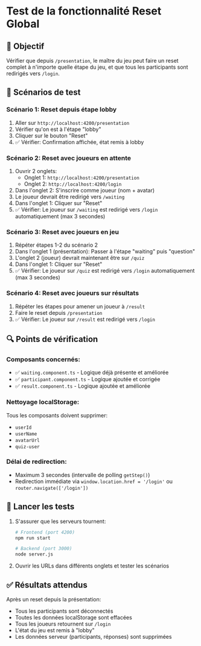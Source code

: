 # Test de la fonctionnalité Reset Global

## 🎯 Objectif

Vérifier que depuis `/presentation`, le maître du jeu peut faire un reset complet à n'importe quelle étape du jeu, et que tous les participants sont redirigés vers `/login`.

## 🧪 Scénarios de test

### Scénario 1: Reset depuis étape lobby

1. Aller sur `http://localhost:4200/presentation`
2. Vérifier qu'on est à l'étape "lobby"
3. Cliquer sur le bouton "Reset"
4. ✅ Vérifier: Confirmation affichée, état remis à lobby

### Scénario 2: Reset avec joueurs en attente

1. Ouvrir 2 onglets:
   - Onglet 1: `http://localhost:4200/presentation`
   - Onglet 2: `http://localhost:4200/login`
2. Dans l'onglet 2: S'inscrire comme joueur (nom + avatar)
3. Le joueur devrait être redirigé vers `/waiting`
4. Dans l'onglet 1: Cliquer sur "Reset"
5. ✅ Vérifier: Le joueur sur `/waiting` est redirigé vers `/login` automatiquement (max 3 secondes)

### Scénario 3: Reset avec joueurs en jeu

1. Répéter étapes 1-2 du scénario 2
2. Dans l'onglet 1 (présentation): Passer à l'étape "waiting" puis "question"
3. L'onglet 2 (joueur) devrait maintenant être sur `/quiz`
4. Dans l'onglet 1: Cliquer sur "Reset"
5. ✅ Vérifier: Le joueur sur `/quiz` est redirigé vers `/login` automatiquement (max 3 secondes)

### Scénario 4: Reset avec joueurs sur résultats

1. Répéter les étapes pour amener un joueur à `/result`
2. Faire le reset depuis `/presentation`
3. ✅ Vérifier: Le joueur sur `/result` est redirigé vers `/login`

## 🔍 Points de vérification

### Composants concernés:

- ✅ `waiting.component.ts` - Logique déjà présente et améliorée
- ✅ `participant.component.ts` - Logique ajoutée et corrigée
- ✅ `result.component.ts` - Logique ajoutée et améliorée

### Nettoyage localStorage:

Tous les composants doivent supprimer:

- `userId`
- `userName`
- `avatarUrl`
- `quiz-user`

### Délai de redirection:

- Maximum 3 secondes (intervalle de polling `getStep()`)
- Redirection immédiate via `window.location.href = '/login'` ou `router.navigate(['/login'])`

## 🚀 Lancer les tests

1. S'assurer que les serveurs tournent:

   ```bash
   # Frontend (port 4200)
   npm run start

   # Backend (port 3000)
   node server.js
   ```

2. Ouvrir les URLs dans différents onglets et tester les scénarios

## ✅ Résultats attendus

Après un reset depuis la présentation:

- Tous les participants sont déconnectés
- Toutes les données localStorage sont effacées
- Tous les joueurs retournent sur `/login`
- L'état du jeu est remis à "lobby"
- Les données serveur (participants, réponses) sont supprimées
